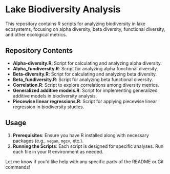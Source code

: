 # Lake Biodiversity Analysis

This repository contains R scripts for analyzing biodiversity in lake ecosystems, focusing on alpha diversity, beta diversity, functional diversity, and other ecological metrics.

## Repository Contents

- **Alpha-diversity.R**: Script for calculating and analyzing alpha diversity.
- **Alpha_fundiversity.R**: Script for analyzing alpha functional diversity.
- **Beta-diversity.R**: Script for calculating and analyzing beta diversity.
- **Beta_fundiversity.R**: Script for analyzing beta functional diversity.
- **Correlation.R**: Script to explore correlations among diversity metrics.
- **Generalized additive models.R**: Script for implementing generalized additive models in biodiversity analysis.
- **Piecewise linear regressions.R**: Script for applying piecewise linear regression in biodiversity studies.

## Usage

1. **Prerequisites**: Ensure you have R installed along with necessary packages (e.g., `vegan`, `mgcv`, etc.).
2. **Running the Scripts**: Each script is designed for specific analyses. Run each file in your R environment as needed.




Let me know if you'd like help with any specific parts of the README or Git commands!

